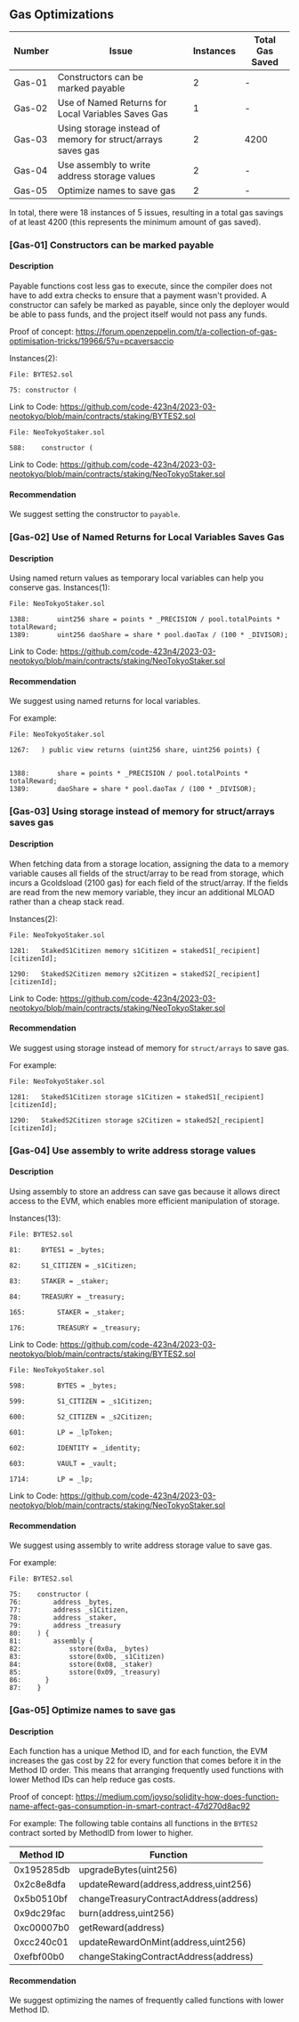 ## Gas Optimizations

| Number | Issue | Instances | Total Gas Saved |
|---|---|---|---|
| Gas-01 | Constructors can be marked payable | 2 | - |
| Gas-02 | Use of Named Returns for Local Variables Saves Gas | 1 | - |
| Gas-03 | Using storage instead of memory for struct/arrays saves gas | 2 | 4200 |
| Gas-04 | Use assembly to write address storage values | 2 | - |
| Gas-05 | Optimize names to save gas | 2 | - |

In total, there were 18 instances of 5 issues, resulting in a total gas savings of at least 4200 (this represents the minimum amount of gas saved).

### [Gas-01] Constructors can be marked payable

#### Description
Payable functions cost less gas to execute, since the compiler does not have to add extra checks to ensure that a payment wasn't provided. A constructor can safely be marked as payable, since only the deployer would be able to pass funds, and the project itself would not pass any funds.

Proof of concept: https://forum.openzeppelin.com/t/a-collection-of-gas-optimisation-tricks/19966/5?u=pcaversaccio

Instances(2):
```
File: BYTES2.sol

75:	constructor (
```
Link to Code: https://github.com/code-423n4/2023-03-neotokyo/blob/main/contracts/staking/BYTES2.sol

```
File: NeoTokyoStaker.sol

588:	constructor (
```
Link to Code: https://github.com/code-423n4/2023-03-neotokyo/blob/main/contracts/staking/NeoTokyoStaker.sol

#### Recommendation
We suggest setting the constructor to `payable`.

### [Gas-02] Use of Named Returns for Local Variables Saves Gas
#### Description
Using named return values as temporary local variables can help you conserve gas.
Instances(1):

```
File: NeoTokyoStaker.sol

1388:		uint256 share = points * _PRECISION / pool.totalPoints * totalReward;
1389:		uint256 daoShare = share * pool.daoTax / (100 * _DIVISOR);
```

Link to Code: https://github.com/code-423n4/2023-03-neotokyo/blob/main/contracts/staking/NeoTokyoStaker.sol
#### Recommendation

We suggest using named returns for local variables. 

For example:

```
File: NeoTokyoStaker.sol

1267:	) public view returns (uint256 share, uint256 points) {


1388:		share = points * _PRECISION / pool.totalPoints * totalReward;
1389:		daoShare = share * pool.daoTax / (100 * _DIVISOR);
```

### [Gas-03] Using storage instead of memory for struct/arrays saves gas

#### Description
When fetching data from a storage location, assigning the data to a memory variable causes all fields of the struct/array to be read from storage, which incurs a Gcoldsload (2100 gas) for each field of the struct/array. If the fields are read from the new memory variable, they incur an additional MLOAD rather than a cheap stack read.

Instances(2):

```
File: NeoTokyoStaker.sol

1281:	StakedS1Citizen memory s1Citizen = stakedS1[_recipient][citizenId];

1290:	StakedS2Citizen memory s2Citizen = stakedS2[_recipient][citizenId];
```

Link to Code: https://github.com/code-423n4/2023-03-neotokyo/blob/main/contracts/staking/NeoTokyoStaker.sol

#### Recommendation

We suggest using storage instead of memory for `struct/arrays` to save gas.

For example:

```
File: NeoTokyoStaker.sol

1281:	StakedS1Citizen storage s1Citizen = stakedS1[_recipient][citizenId];

1290:	StakedS2Citizen storage s2Citizen = stakedS2[_recipient][citizenId];
```

### [Gas-04] Use assembly to write address storage values

#### Description
Using assembly to store an address can save gas because it allows direct access to the EVM, which enables more efficient manipulation of storage.

Instances(13):
```
File: BYTES2.sol

81:		BYTES1 = _bytes;

82:		S1_CITIZEN = _s1Citizen;

83:		STAKER = _staker;

84:		TREASURY = _treasury;

165:		STAKER = _staker;

176:		TREASURY = _treasury;
```
Link to Code: https://github.com/code-423n4/2023-03-neotokyo/blob/main/contracts/staking/BYTES2.sol

```
File: NeoTokyoStaker.sol

598:		BYTES = _bytes;

599:		S1_CITIZEN = _s1Citizen;

600:		S2_CITIZEN = _s2Citizen;

601:		LP = _lpToken;

602:		IDENTITY = _identity;

603:		VAULT = _vault;

1714:		LP = _lp;
```
Link to Code: https://github.com/code-423n4/2023-03-neotokyo/blob/main/contracts/staking/NeoTokyoStaker.sol

#### Recommendation
We suggest using assembly to write address storage value to save gas.

For example:
```
File: BYTES2.sol

75:    constructor (
76:        address _bytes,
77:        address _s1Citizen,
78:        address _staker,
79:        address _treasury
80:    ) {
81:        assembly {
82:            sstore(0x0a, _bytes)
83:            sstore(0x0b, _s1Citizen)
84:            sstore(0x08, _staker)
85:            sstore(0x09, _treasury)
86:      }
87:    }
```

### [Gas-05] Optimize names to save gas

#### Description
Each function has a unique Method ID, and for each function, the EVM increases the gas cost by 22 for every function that comes before it in the Method ID order. This means that arranging frequently used functions with lower Method IDs can help reduce gas costs.

Proof of concept: https://medium.com/joyso/solidity-how-does-function-name-affect-gas-consumption-in-smart-contract-47d270d8ac92

For example:
The following table contains all functions in the `BYTES2` contract sorted by MethodID from lower to higher.

| Method ID | Function |
|-----------|----------|
| 0x195285db| upgradeBytes(uint256) |
| 0x2c8e8dfa | updateReward(address,address,uint256) |
| 0x5b0510bf | changeTreasuryContractAddress(address) |
| 0x9dc29fac | burn(address,uint256) |
| 0xc00007b0| getReward(address) |
| 0xcc240c01 |updateRewardOnMint(address,uint256)|
| 0xefbf00b0 | changeStakingContractAddress(address) |

#### Recommendation

We suggest optimizing the names of frequently called functions with lower Method ID.